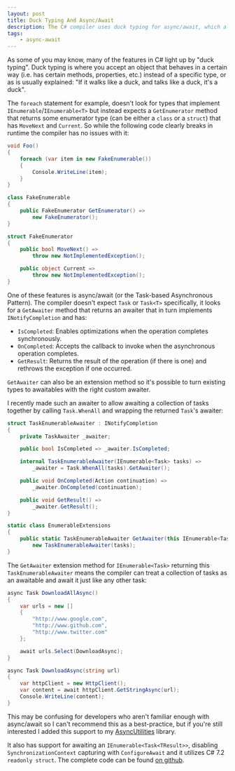 ```yaml
---
layout: post
title: Duck Typing And Async/Await
description: The C# compiler uses duck typing for async/await, which allows us to inject support for awaiting collections of tasks.
tags:
    - async-await
---
```


As some of you may know, many of the features in C# light up by "duck typing". Duck typing is where you accept an object that behaves in a certain way (i.e. has certain methods, properties, etc.) instead of a specific type, or as is usually explained: "If it walks like a duck, and talks like a duck, it's a duck".
<!--more-->

The `foreach` statement for example, doesn't look for types that implement `IEnumerable`/`IEnumerable<T>` but instead expects a `GetEnumerator` method that returns some enumerator type (can be either a `class` or a `struct`) that has `MoveNext` and `Current`. So while the following code clearly breaks in runtime the compiler has no issues with it:

```csharp
void Foo()
{
    foreach (var item in new FakeEnumerable())
    {
        Console.WriteLine(item);
    }
}

class FakeEnumerable
{
    public FakeEnumerator GetEnumerator() =>
        new FakeEnumerator();
}

struct FakeEnumerator
{
    public bool MoveNext() =>
        throw new NotImplementedException();

    public object Current =>
        throw new NotImplementedException();
}
```

One of these features is async/await (or the Task-based Asynchronous Pattern). The compiler doesn't expect `Task` or `Task<T>` specifically, it looks for a `GetAwaiter` method that returns an awaiter that in turn implements `INotifyCompletion` and has:

- `IsCompleted`: Enables optimizations when the operation completes synchronously.
- `OnCompleted`: Accepts the callback to invoke when the asynchronous operation completes.
- `GetResult`: Returns the result of the operation (if there is one) and rethrows the exception if one occurred.

`GetAwaiter` can also be an extension method so it's possible to turn existing types to awaitables with the right custom awaiter.

I recently made such an awaiter to allow awaiting a collection of tasks together by calling `Task.WhenAll` and wrapping the returned `Task`'s awaiter:

```csharp
struct TaskEnumerableAwaiter : INotifyCompletion
{
    private TaskAwaiter _awaiter;

    public bool IsCompleted => _awaiter.IsCompleted;

    internal TaskEnumerableAwaiter(IEnumerable<Task> tasks) =>
        _awaiter = Task.WhenAll(tasks).GetAwaiter();

    public void OnCompleted(Action continuation) =>
        _awaiter.OnCompleted(continuation);

    public void GetResult() =>
        _awaiter.GetResult();
}

static class EnumerableExtensions
{
    public static TaskEnumerableAwaiter GetAwaiter(this IEnumerable<Task> tasks) =>
        new TaskEnumerableAwaiter(tasks);
}
```

The `GetAwaiter` extension method for `IEnumerable<Task>` returning this `TaskEnumerableAwaiter` means the compiler can treat a collection of tasks as an awaitable and await it just like any other task:

```csharp
async Task DownloadAllAsync()
{
    var urls = new []
    {
        "http://www.google.com",
        "http://www.github.com",
        "http://www.twitter.com"
    };

    await urls.Select(DownloadAsync);
}

async Task DownloadAsync(string url)
{
    var httpClient = new HttpClient();
    var content = await httpClient.GetStringAsync(url);
    Console.WriteLine(content);
}
```

This may be confusing for developers who aren't familiar enough with async/await so I can't recommend this as a best-practice, but if you're still interested I added this support to my [AsyncUtilities](https://www.nuget.org/packages/AsyncUtilities/) library.

It also has support for awaiting an `IEnumerable<Task<TResult>>`, disabling `SynchronizationContext` capturing with `ConfigureAwait` and it utilizes C# 7.2 `readonly struct`. The complete code can be found [on github](https://github.com/i3arnon/AsyncUtilities/tree/master/src/AsyncUtilities/TaskEnumerableAwaiter).